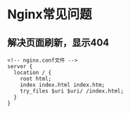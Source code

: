 # Nginx常见问题
## 解决页面刷新，显示404

```
<!-- nginx.conf文件 -->
server {
  location / {
    root html;
    index index.html index.htm;
    try_files $uri $uri/ /index.html;
  }
}
```